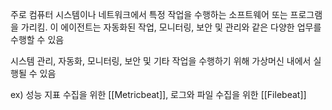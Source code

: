 주로 컴퓨터 시스템이나 네트워크에서 특정 작업을 수행하는 소프트웨어 또는 프로그램을 가리킴. 이 에이전트는 자동화된 작업, 모니터링, 보안 및 관리와 같은 다양한 업무를 수행할 수 있음

시스템 관리, 자동화, 모니터링, 보안 및 기타 작업을 수행하기 위해 가상머신 내에서 실행될 수 있음

ex) 성능 지표 수집을 위한 [[Metricbeat]], 로그와 파일 수집을 위한 [[Filebeat]]
